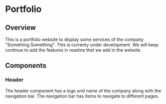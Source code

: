 # Portfolio

## Overview
This is a portfolio website to display some services of the company "Something Something". This is currenty under development. We will keep continue to add the features in readme that we add in the website.

## Components

### Header
The header component has a logo and name of the company along with the navigation bar. The navigation bar has items to navigate to different pages.